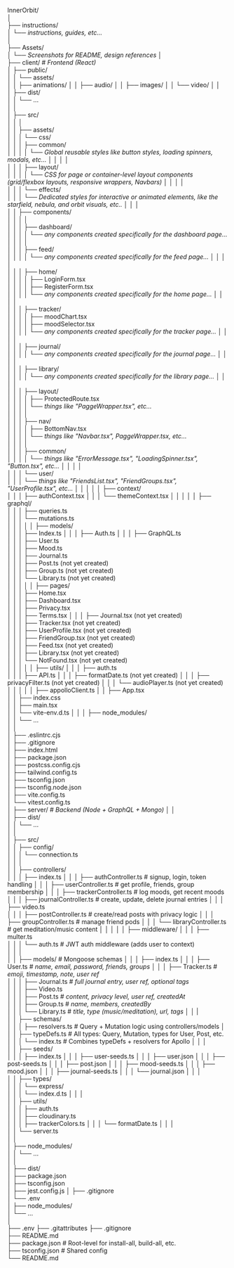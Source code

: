 InnerOrbit/  
│  
├── instructions/                  
│   └── *instructions, guides, etc...*   
│   
├── Assets/                         
│   └── *Screenshots for README, design references*
│  
├── client/                       # *Frontend (React)*  
│   ├── public/  
│   │   └── assets/  
│   │       ├── animations/
│   │       ├── audio/
│   │       ├── images/
│   │       └── video/
│   │   
│   ├── dist/  
│   │   └── ...  
│   │   
│   ├── src/  
│   │   │  
│   │   ├── assets/   
│   │   │   └── css/  
│   │   │       ├── common/              
│   │   │       │   └── *Global reusable styles like button styles, loading spinners, modals, etc...*
│   │   │       │   
│   │   │       ├── layout/                
│   │   │       │   └── *CSS for page or container-level layout components (grid/flexbox layouts, responsive wrappers, Navbars)* 
│   │   │       │   
│   │   │       └── effects/  
│   │   │           └── *Dedicated styles for interactive or animated elements, like the starfield, nebula, and orbit visuals, etc..*
│   │   │  
│   │   ├── components/  
│   │   │   │   
│   │   │   ├── dashboard/   
│   │   │   │   └── *any components created specifically for the dashboard page...*
│   │   │   │   
│   │   │   ├── feed/  
│   │   │   │   └── *any components created specifically for the feed page...* 
│   │   │   │   
│   │   │   ├── home/  
│   │   │   │   ├──  LoginForm.tsx  
│   │   │   │   ├──  RegisterForm.tsx  
│   │   │   │   └── *any components created specifically for the home page...*
│   │   │   │   
│   │   │   ├── tracker/  
│   │   │   │   ├──  moodChart.tsx  
│   │   │   │   ├──  moodSelector.tsx  
│   │   │   │   └── *any components created specifically for the tracker page...*
│   │   │   │   
│   │   │   ├── journal/  
│   │   │   │   └── *any components created specifically for the journal page...*
│   │   │   │   
│   │   │   ├── library/  
│   │   │   │   └── *any components created specifically for the library page...*
│   │   │   │  
│   │   │   ├── layout/  
│   │   │   │   ├──  ProtectedRoute.tsx  
│   │   │   │   └── *things like "PaggeWrapper.tsx", etc...*  
│   │   │   │  
│   │   │   ├── nav/  
│   │   │   │   ├──  BottomNav.tsx  
│   │   │   │   └── *things like "Navbar.tsx", PaggeWrapper.tsx, etc...*  
│   │   │   │   
│   │   │   ├── common/   
│   │   │   │   └── *things like "ErrorMessage.tsx", "LoadingSpinner.tsx", "Button.tsx", etc...*
│   │   │   │   
│   │   │   └── user/   
│   │   │       └── *things like "FriendsList.tsx", "FriendGroups.tsx", "UserProfile.tsx", etc...*
│   │   │
│   │   ├── context/  
│   │   │   ├── authContext.tsx 
│   │   │   └── themeContext.tsx
│   │   │
│   │   ├── graphql/  
│   │   │   ├── queries.ts  
│   │   │   └── mutations.ts  
│   │   │
│   │   ├── models/  
│   │   │   ├── Index.ts 
│   │   │   ├── Auth.ts 
│   │   │   ├── GraphQL.ts            
│   │   │   ├── User.ts            
│   │   │   ├── Mood.ts            
│   │   │   ├── Journal.ts    
│   │   │   ├── Post.ts (not yet created)            
│   │   │   ├── Group.ts (not yet created)           
│   │   │   └── Library.ts (not yet created)    
│   │   │
│   │   ├── pages/  
│   │   │   ├── Home.tsx  
│   │   │   ├── Dashboard.tsx  
│   │   │   ├── Privacy.tsx  
│   │   │   ├── Terms.tsx 
│   │   │   ├── Journal.tsx (not yet created)  
│   │   │   ├── Tracker.tsx (not yet created)  
│   │   │   ├── UserProfile.tsx (not yet created)  
│   │   │   ├── FriendGroup.tsx (not yet created)  
│   │   │   ├── Feed.tsx (not yet created)  
│   │   │   ├── Library.tsx (not yet created)  
│   │   │   └── NotFound.tsx (not yet created)  
│   │   │
│   │   ├── utils/
│   │   │   ├── auth.ts           
│   │   │   ├── API.ts 
│   │   │   ├── formatDate.ts (not yet created) 
│   │   │   ├── privacyFilter.ts (not yet created) 
│   │   │   └── audioPlayer.ts (not yet created) 
│   │   │
│   │   ├── appolloClient.ts
│   │   ├── App.tsx  
│   │   ├── index.css  
│   │   ├── main.tsx  
│   │   └── vite-env.d.ts 
│   │
│   ├── node_modules/   
│   │    └── ...    
│   │      
│   ├── .eslintrc.cjs   
│   ├── .gitignore  
│   ├── index.html    
│   ├── package.json    
│   ├── postcss.config.cjs   
│   ├── tailwind.config.ts    
│   ├── tsconfig.json    
│   ├── tsconfig.node.json    
│   ├── vite.config.ts   
│   └── vitest.config.ts   
│
├── server/                          # *Backend (Node + GraphQL + Mongo)* 
│   │   
│   ├── dist/  
│   │   └── ...  
│   │                       
│   ├── src/  
│   │   ├── config/  
│   │   │   └── connection.ts  
│   │   │   
│   │   ├── controllers/  
│   │   │   ├── index.ts
│   │   │   ├── authController.ts        # signup, login, token handling
│   │   │   ├── userController.ts        # get profile, friends, group membership
│   │   │   ├── trackerController.ts     # log moods, get recent moods
│   │   │   ├── journalController.ts     # create, update, delete journal entries
│   │   │   ├── video.ts  
│   │   │   ├── postController.ts        # create/read posts with privacy logic
│   │   │   ├── groupController.ts       # manage friend pods
│   │   │   └── libraryController.ts     # get meditation/music content
│   │   │ 
│   │   ├── middleware/
│   │   │   ├── multer.ts    
│   │   │   └── auth.ts              # JWT auth middleware (adds user to context)  
│   │   │  
│   │   ├── models/              # Mongoose schemas
│   │   │   ├── index.ts
│   │   │   ├── User.ts              # *name, email, password, friends, groups*
│   │   │   ├── Tracker.ts           # *emoji, timestamp, note, user ref*  
│   │   │   ├── Journal.ts           # *full journal entry, user ref, optional tags*  
│   │   │   ├── Video.ts           
│   │   │   ├── Post.ts              # *content, privacy level, user ref, createdAt*  
│   │   │   ├── Group.ts             # *name, members, createdBy*  
│   │   │   └── Library.ts           # *title, type (music/meditation), url, tags* 
│   │   |    
│   │   ├── schemas/  
│   │   │   ├── resolvers.ts         # Query + Mutation logic using controllers/models
│   │   │   ├── typeDefs.ts          # All types: Query, Mutation, types for User, Post, etc.
│   │   │   └── index.ts             # Combines typeDefs + resolvers for Apollo
│   │   │   
│   │   ├── seeds/  
│   │   │   ├── index.ts
│   │   │   ├── user-seeds.ts
│   │   │   ├── user.json
│   │   │   ├── post-seeds.ts
│   │   │   ├── post.json
│   │   │   ├── mood-seeds.ts
│   │   │   ├── mood.json
│   │   │   ├── journal-seeds.ts
│   │   │   └── journal.json
│   │   │      
│   │   ├── types/   
│   │   │   └── express/  
│   │   │       └── index.d.ts 
│   │   │    
│   │   ├── utils/  
│   │   │   ├── auth.ts  
│   │   │   ├── cloudinary.ts  
│   │   │   ├── trackerColors.ts
│   │   │   └── formatDate.ts 
│   │   │   
│   │   └── server.ts  
│   │  
│   ├── node_modules/   
│   │    └── ...    
│   │      
│   ├── dist/  
│   ├── package.json  
│   ├── tsconfig.json  
│   ├── jest.config.js 
│   ├── .gitignore  
│   └── .env  
│
├── node_modules/   
│    └── ...    
│      
├── .env 
├── .gitattributes 
├── .gitignore  
├── README.md  
├── package.json                  # Root-level for install-all, build-all, etc.  
├── tsconfig.json                 # Shared config  
└── README.md 
